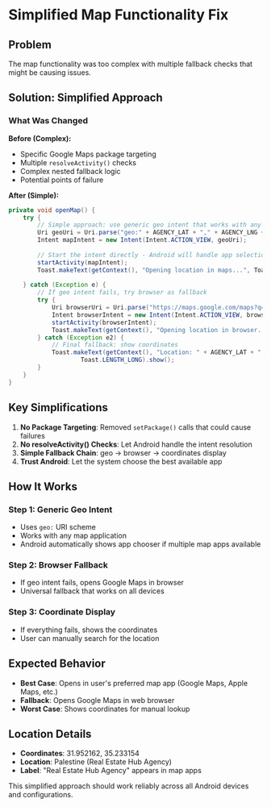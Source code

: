 # Simplified Map Functionality Fix

## Problem
The map functionality was too complex with multiple fallback checks that might be causing issues.

## Solution: Simplified Approach

### What Was Changed
**Before (Complex):**
- Specific Google Maps package targeting
- Multiple `resolveActivity()` checks
- Complex nested fallback logic
- Potential points of failure

**After (Simple):**
```java
private void openMap() {
    try {
        // Simple approach: use generic geo intent that works with any map app
        Uri geoUri = Uri.parse("geo:" + AGENCY_LAT + "," + AGENCY_LNG + "?q=" + AGENCY_LAT + "," + AGENCY_LNG + "(Real Estate Hub Agency)");
        Intent mapIntent = new Intent(Intent.ACTION_VIEW, geoUri);
        
        // Start the intent directly - Android will handle app selection
        startActivity(mapIntent);
        Toast.makeText(getContext(), "Opening location in maps...", Toast.LENGTH_SHORT).show();
        
    } catch (Exception e) {
        // If geo intent fails, try browser as fallback
        try {
            Uri browserUri = Uri.parse("https://maps.google.com/maps?q=" + AGENCY_LAT + "," + AGENCY_LNG);
            Intent browserIntent = new Intent(Intent.ACTION_VIEW, browserUri);
            startActivity(browserIntent);
            Toast.makeText(getContext(), "Opening location in browser...", Toast.LENGTH_SHORT).show();
        } catch (Exception e2) {
            // Final fallback: show coordinates
            Toast.makeText(getContext(), "Location: " + AGENCY_LAT + ", " + AGENCY_LNG + " (Real Estate Hub Agency)",
                    Toast.LENGTH_LONG).show();
        }
    }
}
```

## Key Simplifications

1. **No Package Targeting**: Removed `setPackage()` calls that could cause failures
2. **No resolveActivity() Checks**: Let Android handle the intent resolution
3. **Simple Fallback Chain**: geo → browser → coordinates display
4. **Trust Android**: Let the system choose the best available app

## How It Works

### Step 1: Generic Geo Intent
- Uses `geo:` URI scheme
- Works with any map application
- Android automatically shows app chooser if multiple map apps available

### Step 2: Browser Fallback
- If geo intent fails, opens Google Maps in browser
- Universal fallback that works on all devices

### Step 3: Coordinate Display
- If everything fails, shows the coordinates
- User can manually search for the location

## Expected Behavior

- **Best Case**: Opens in user's preferred map app (Google Maps, Apple Maps, etc.)
- **Fallback**: Opens Google Maps in web browser
- **Worst Case**: Shows coordinates for manual lookup

## Location Details
- **Coordinates**: 31.952162, 35.233154
- **Location**: Palestine (Real Estate Hub Agency)
- **Label**: "Real Estate Hub Agency" appears in map apps

This simplified approach should work reliably across all Android devices and configurations.
